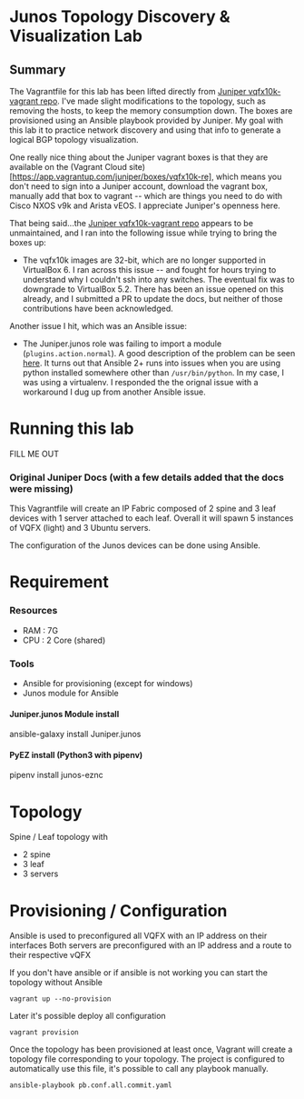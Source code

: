 # Junos Topology Discovery & Visualization Lab

## Summary

The Vagrantfile for this lab has been lifted directly from [Juniper vqfx10k-vagrant repo](https://github.com/Juniper/vqfx10k-vagrant).  I've made slight modifications to the topology, such as removing the hosts, to keep the memory consumption down.  The boxes are provisioned using an Ansible playbook provided by Juniper.  My goal with this lab it to practice network discovery and using that info to generate a logical BGP topology visualization.

One really nice thing about the Juniper vagrant boxes is that they are available on the (Vagrant Cloud site)[https://app.vagrantup.com/juniper/boxes/vqfx10k-re], which means you don't need to sign into a Juniper account, download the vagrant box, manually add that box to vagrant -- which are things you need to do with Cisco NXOS v9k and Arista vEOS.  I appreciate Juniper's openness here.  

That being said...the [Juniper vqfx10k-vagrant repo](https://github.com/Juniper/vqfx10k-vagrant) appears to be unmaintained, and I ran into the following issue while trying to bring the boxes up:
- The vqfx10k images are 32-bit, which are no longer supported in VirtualBox 6.  I ran across this issue -- and fought for hours trying to understand why I couldn't ssh into any switches.  The eventual fix was to downgrade to VirtualBox 5.2.  There has been an issue opened on this already, and I submitted a PR to update the docs, but neither of those contributions have been acknowledged.

Another issue I hit, which was an Ansible issue:
-  The Juniper.junos role was failing to import a module (`plugins.action.normal`).  A good description of the problem can be seen [here](https://github.com/Juniper/ansible-junos-stdlib/issues/412).  It turns out that Ansible 2+ runs into issues when you are using python installed somewhere other than `/usr/bin/python`.  In my case, I was using a virtualenv.  I responded the the orignal issue with a workaround I dug up from another Ansible issue.

# Running this lab

FILL ME OUT

### Original Juniper Docs (with a few details added that the docs were missing)

This Vagrantfile will create an IP Fabric composed of 2 spine and 3 leaf devices with 1 server attached to each leaf.
Overall it will spawn 5 instances of VQFX (light) and 3 Ubuntu servers.

The configuration of the Junos devices can be done using Ansible.
# Requirement
### Resources
 - RAM : 7G
 - CPU : 2 Core (shared)

### Tools
 - Ansible for provisioning (except for windows)
 - Junos module for Ansible

 #### Juniper.junos Module install
 ansible-galaxy install Juniper.junos

 #### PyEZ install (Python3 with pipenv)
 pipenv install junos-eznc

# Topology

Spine / Leaf topology with
- 2 spine
- 3 leaf
- 3 servers

# Provisioning / Configuration

Ansible is used to preconfigured all VQFX with an IP address on their interfaces
Both servers are preconfigured with an IP address and a route to their respective vQFX

If you don't have ansible or if ansible is not working you can start the topology without Ansible
```
vagrant up --no-provision
```

Later it's possible deploy all configuration
```
vagrant provision
```

Once the topology has been provisioned at least once, Vagrant will create a topology file corresponding to your topology.
The project is configured to automatically use this file, it's possible to call any playbook manually.  
```
ansible-playbook pb.conf.all.commit.yaml
```
